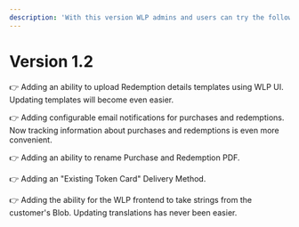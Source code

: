 ```yaml
---
description: 'With this version WLP admins and users can try the following improvements:'
---
```


# Version 1.2

👉 Adding an ability to upload Redemption details templates using WLP UI. Updating templates will become even easier.

👉 Adding configurable email notifications for purchases and redemptions. Now tracking information about purchases and redemptions is even more convenient.

👉 Adding an ability to rename Purchase and Redemption PDF.

👉 Adding an "Existing Token Card" Delivery Method.&#x20;

👉  Adding the ability for the WLP frontend to take strings from the customer's Blob. Updating translations has never been easier.
